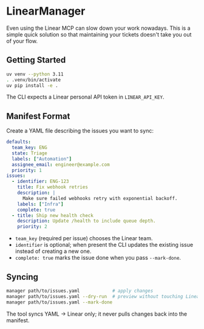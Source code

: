 # LinearManager

Even using the Linear MCP can slow down your work nowadays. This is a simple quick solution so that maintaining your tickets doesn't take you out of your flow.

## Getting Started

```bash
uv venv --python 3.11
. .venv/bin/activate
uv pip install -e .
```

The CLI expects a Linear personal API token in `LINEAR_API_KEY`.

## Manifest Format

Create a YAML file describing the issues you want to sync:

```yaml
defaults:
  team_key: ENG
  state: Triage
  labels: ["Automation"]
  assignee_email: engineer@example.com
  priority: 1
issues:
  - identifier: ENG-123
    title: Fix webhook retries
    description: |
      Make sure failed webhooks retry with exponential backoff.
    labels: ["Infra"]
    complete: true
  - title: Ship new health check
    description: Update /health to include queue depth.
    priority: 2
```

- `team_key` (required per issue) chooses the Linear team.
- `identifier` is optional; when present the CLI updates the existing issue instead of creating a new one.
- `complete: true` marks the issue done when you pass `--mark-done`.

## Syncing

```bash
manager path/to/issues.yaml            # apply changes
manager path/to/issues.yaml --dry-run  # preview without touching Linear
manager path/to/issues.yaml --mark-done
```

The tool syncs YAML → Linear only; it never pulls changes back into the manifest.
